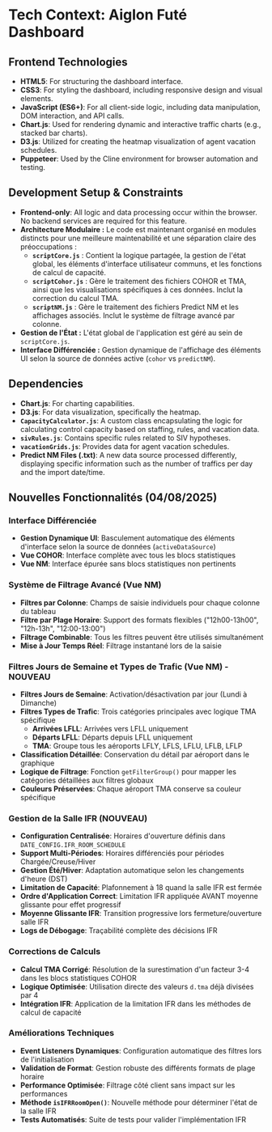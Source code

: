 # Tech Context: Aiglon Futé Dashboard

## Frontend Technologies
*   **HTML5**: For structuring the dashboard interface.
*   **CSS3**: For styling the dashboard, including responsive design and visual elements.
*   **JavaScript (ES6+)**: For all client-side logic, including data manipulation, DOM interaction, and API calls.
*   **Chart.js**: Used for rendering dynamic and interactive traffic charts (e.g., stacked bar charts).
*   **D3.js**: Utilized for creating the heatmap visualization of agent vacation schedules.
*   **Puppeteer**: Used by the Cline environment for browser automation and testing.

## Development Setup & Constraints
*   **Frontend-only**: All logic and data processing occur within the browser. No backend services are required for this feature.
*   **Architecture Modulaire :** Le code est maintenant organisé en modules distincts pour une meilleure maintenabilité et une séparation claire des préoccupations :
    *   **`scriptCore.js`** : Contient la logique partagée, la gestion de l'état global, les éléments d'interface utilisateur communs, et les fonctions de calcul de capacité.
    *   **`scriptCohor.js`** : Gère le traitement des fichiers COHOR et TMA, ainsi que les visualisations spécifiques à ces données. Inclut la correction du calcul TMA.
    *   **`scriptNM.js`** : Gère le traitement des fichiers Predict NM et les affichages associés. Inclut le système de filtrage avancé par colonne.
*   **Gestion de l'État :** L'état global de l'application est géré au sein de `scriptCore.js`.
*   **Interface Différenciée :** Gestion dynamique de l'affichage des éléments UI selon la source de données active (`cohor` vs `predictNM`).

## Dependencies
*   **Chart.js**: For charting capabilities.
*   **D3.js**: For data visualization, specifically the heatmap.
*   **`CapacityCalculator.js`**: A custom class encapsulating the logic for calculating control capacity based on staffing, rules, and vacation data.
*   **`sivRules.js`**: Contains specific rules related to SIV hypotheses.
*   **`vacationGrids.js`**: Provides data for agent vacation schedules.
*   **Predict NM Files (.txt)**: A new data source processed differently, displaying specific information such as the number of traffics per day and the import date/time.

## Nouvelles Fonctionnalités (04/08/2025)

### Interface Différenciée
*   **Gestion Dynamique UI**: Basculement automatique des éléments d'interface selon la source de données (`activeDataSource`)
*   **Vue COHOR**: Interface complète avec tous les blocs statistiques
*   **Vue NM**: Interface épurée sans blocs statistiques non pertinents

### Système de Filtrage Avancé (Vue NM)
*   **Filtres par Colonne**: Champs de saisie individuels pour chaque colonne du tableau
*   **Filtre par Plage Horaire**: Support des formats flexibles ("12h00-13h00", "12h-13h", "12:00-13:00")
*   **Filtrage Combinable**: Tous les filtres peuvent être utilisés simultanément
*   **Mise à Jour Temps Réel**: Filtrage instantané lors de la saisie

### Filtres Jours de Semaine et Types de Trafic (Vue NM) - NOUVEAU
*   **Filtres Jours de Semaine**: Activation/désactivation par jour (Lundi à Dimanche)
*   **Filtres Types de Trafic**: Trois catégories principales avec logique TMA spécifique
    *   **Arrivées LFLL**: Arrivées vers LFLL uniquement
    *   **Départs LFLL**: Départs depuis LFLL uniquement
    *   **TMA**: Groupe tous les aéroports LFLY, LFLS, LFLU, LFLB, LFLP
*   **Classification Détaillée**: Conservation du détail par aéroport dans le graphique
*   **Logique de Filtrage**: Fonction `getFilterGroup()` pour mapper les catégories détaillées aux filtres globaux
*   **Couleurs Préservées**: Chaque aéroport TMA conserve sa couleur spécifique

### Gestion de la Salle IFR (NOUVEAU)
*   **Configuration Centralisée**: Horaires d'ouverture définis dans `DATE_CONFIG.IFR_ROOM_SCHEDULE`
*   **Support Multi-Périodes**: Horaires différenciés pour périodes Chargée/Creuse/Hiver
*   **Gestion Été/Hiver**: Adaptation automatique selon les changements d'heure (DST)
*   **Limitation de Capacité**: Plafonnement à 18 quand la salle IFR est fermée
*   **Ordre d'Application Correct**: Limitation IFR appliquée AVANT moyenne glissante pour effet progressif
*   **Moyenne Glissante IFR**: Transition progressive lors fermeture/ouverture salle IFR
*   **Logs de Débogage**: Traçabilité complète des décisions IFR

### Corrections de Calculs
*   **Calcul TMA Corrigé**: Résolution de la surestimation d'un facteur 3-4 dans les blocs statistiques COHOR
*   **Logique Optimisée**: Utilisation directe des valeurs `d.tma` déjà divisées par 4
*   **Intégration IFR**: Application de la limitation IFR dans les méthodes de calcul de capacité

### Améliorations Techniques
*   **Event Listeners Dynamiques**: Configuration automatique des filtres lors de l'initialisation
*   **Validation de Format**: Gestion robuste des différents formats de plage horaire
*   **Performance Optimisée**: Filtrage côté client sans impact sur les performances
*   **Méthode `isIFRRoomOpen()`**: Nouvelle méthode pour déterminer l'état de la salle IFR
*   **Tests Automatisés**: Suite de tests pour valider l'implémentation IFR
